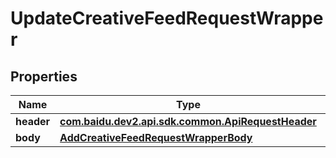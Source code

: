 

# UpdateCreativeFeedRequestWrapper


## Properties

Name | Type | Description | Notes
------------ | ------------- | ------------- | -------------
**header** | [**com.baidu.dev2.api.sdk.common.ApiRequestHeader**](com.baidu.dev2.api.sdk.common.ApiRequestHeader.md) |  |  [optional]
**body** | [**AddCreativeFeedRequestWrapperBody**](AddCreativeFeedRequestWrapperBody.md) |  |  [optional]



